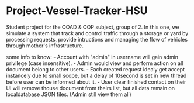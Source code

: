 # Project-Vessel-Tracker-HSU
Student project for the OOAD & OOP subject, group of 2.
In this one, we simulate a system that track and control traffic through a storage or yard by processing requests, provide intructions and managing the flow of vehicles through mother's infrastructure.



some info to know:
    - Account with "admin" in username will gain admin privilege (case insensitive).
    - Admin would view and perform action on all document belong to other users.
    - Each created request idealy get accept instancely due to small scope, but a delay of 10second is set in new thread before user can be informed about it.
    - User clear finished contact on their UI will remove thouse document from theirs list, but all data remain on localdatabase JSON files. (Admin still view them all)